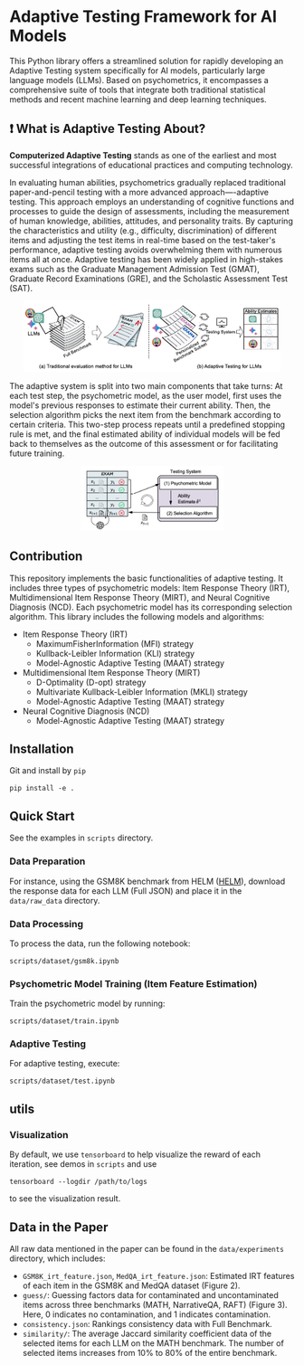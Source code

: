 # Adaptive Testing Framework for AI Models

This Python library offers a streamlined solution for rapidly developing an Adaptive Testing system specifically for AI models, particularly large language models (LLMs). Based on psychometrics, it encompasses a comprehensive suite of tools that integrate both traditional statistical methods and recent machine learning and deep learning techniques.

## ❗ What is Adaptive Testing About?


**Computerized Adaptive Testing** stands as one of the earliest and most successful integrations of educational practices and computing technology.  

In evaluating human abilities, psychometrics gradually replaced traditional paper-and-pencil testing with a more advanced approach—-adaptive testing. This approach employs an understanding of cognitive functions and processes to guide the design of assessments, including the measurement of human knowledge, abilities, attitudes, and personality traits. By capturing the characteristics and utility (e.g., difficulty, discrimination) of different items and adjusting the test items in real-time based on the test-taker's performance, adaptive testing avoids overwhelming them with numerous items all at once. Adaptive testing has been widely applied in high-stakes exams such as the Graduate Management Admission Test (GMAT), Graduate Record Examinations (GRE), and the Scholastic Assessment Test (SAT).


<!-- ![Figure 1](./figs/cat_frame.png) -->
<div style="text-align:center;">
    <img src="./figs/cat_frame.png" style="width:90%;">
</div>


The adaptive system is split into two main components that take turns: At each test step, the psychometric model, as the user model, first uses the model's previous responses to estimate their current ability. Then, the selection algorithm picks the next item from the benchmark according to certain criteria. This two-step process repeats until a predefined stopping rule is met, and the final estimated ability of individual models will be fed back to themselves as the outcome of this assessment or for facilitating future training.

<div style="text-align:center;">
    <img src="./figs/cat_implement.png" style="width:50%;">
</div>
<!-- ![Figure 2](./figs/cat_implement.png) -->



## Contribution

This repository implements the basic functionalities of adaptive testing. It includes three types of psychometric models: Item Response Theory (IRT), Multidimensional Item Response Theory (MIRT), and Neural Cognitive Diagnosis (NCD). Each psychometric model has its corresponding selection algorithm. This library includes the following models and algorithms:

* Item Response Theory (IRT)
  * MaximumFisherInformation (MFI) strategy
  * Kullback-Leibler Information (KLI) strategy
  * Model-Agnostic Adaptive Testing (MAAT) strategy
* Multidimensional Item Response Theory (MIRT)
  * D-Optimality (D-opt) strategy
  * Multivariate Kullback-Leibler Information (MKLI) strategy
  * Model-Agnostic Adaptive Testing (MAAT) strategy
* Neural Cognitive Diagnosis (NCD)
  * Model-Agnostic Adaptive Testing (MAAT) strategy

## Installation


Git and install by `pip`

```
pip install -e .
```

## Quick Start

See the examples in `scripts` directory.


### Data Preparation

For instance, using the GSM8K benchmark from HELM ([HELM](https://crfm.stanford.edu/helm/classic/latest/)), download the response data for each LLM (Full JSON) and place it in the `data/raw_data` directory.

### Data Processing

To process the data, run the following notebook:

```
scripts/dataset/gsm8k.ipynb
```

### Psychometric Model Training (Item Feature Estimation)

Train the psychometric model by running:

```
scripts/dataset/train.ipynb
```

### Adaptive Testing

For adaptive testing, execute:

```
scripts/dataset/test.ipynb
```


## utils

### Visualization

By default, we use `tensorboard` to help visualize the reward of each iteration, see demos in `scripts` and use

```
tensorboard --logdir /path/to/logs
```

to see the visualization result.


## Data in the Paper

All raw data mentioned in the paper can be found in the `data/experiments` directory, which includes:

- `GSM8K_irt_feature.json`, `MedQA_irt_feature.json`: Estimated IRT features of each item in the GSM8K and MedQA dataset (Figure 2).
- `guess/`: Guessing factors data for contaminated and uncontaminated items across three benchmarks (MATH, NarrativeQA, RAFT) (Figure 3). Here, 0 indicates no contamination, and 1 indicates contamination.
- `consistency.json`: Rankings consistency data with Full Benchmark.
- `similarity/`: The average Jaccard similarity coefficient data of the selected items for each LLM on the MATH benchmark. The number of selected items increases from 10% to 80% of the entire benchmark.


